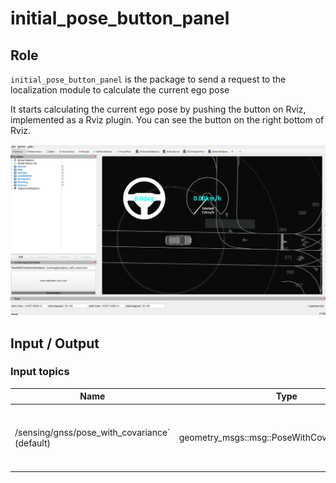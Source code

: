 # initial_pose_button_panel

## Role

`initial_pose_button_panel` is the package to send a request to the localization module to calculate the current ego pose

It starts calculating the current ego pose by pushing the button on Rviz, implemented as a Rviz plugin.
You can see the button on the right bottom of Rviz.

![initialize_button](./media/initialize_button.png)

## Input / Output

### Input topics

| Name                                          | Type                                          | Description                                                    |
| --------------------------------------------- | --------------------------------------------- | -------------------------------------------------------------- |
| /sensing/gnss/pose_with_covariance` (default) | geometry_msgs::msg::PoseWithCovarianceStamped | initial pose with covariance to calculate the current eog pose |
